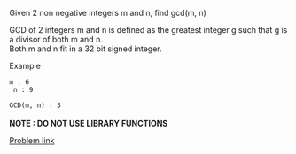 <p>
Given 2 non negative integers m and n, find gcd(m, n)

GCD of 2 integers m and n is defined as the greatest integer g such that g is a divisor of both m and n.<br>
Both m and n fit in a 32 bit signed integer.

Example

<code>m : 6<br>
n : 9</code>

<code>GCD(m, n) : 3</code><br><br> 
 <b>NOTE : DO NOT USE LIBRARY FUNCTIONS</b> 
</p>
<a href = "https://www.interviewbit.com/problems/greatest-common-divisor/">Problem link</a>